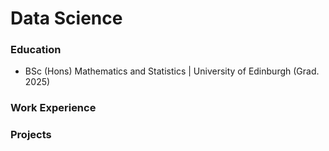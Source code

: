 # Data Science

### Education
- BSc (Hons) Mathematics and Statistics | University of Edinburgh (Grad. 2025)

### Work Experience

### Projects
